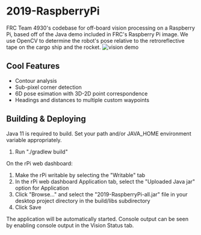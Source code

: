 # 2019-RaspberryPi
FRC Team 4930's codebase for off-board vision processing on a Raspberry Pi, based off of the Java demo included in FRC's Raspberry Pi image. We use OpenCV to determine the robot's pose relative to the retroreflective tape on the cargo ship and the rocket.
![vision demo](url)

## Cool Features
- Contour analysis
- Sub-pixel corner detection
- 6D pose esimation with 3D-2D point correspondence
- Headings and distances to multiple custom waypoints

## Building & Deploying
Java 11 is required to build.  Set your path and/or JAVA_HOME environment
variable appropriately.

1) Run "./gradlew build"

On the rPi web dashboard:

1) Make the rPi writable by selecting the "Writable" tab
2) In the rPi web dashboard Application tab, select the "Uploaded Java jar"
   option for Application
3) Click "Browse..." and select the "2019-RaspberryPi-all.jar" file in
   your desktop project directory in the build/libs subdirectory
4) Click Save

The application will be automatically started.  Console output can be seen by
enabling console output in the Vision Status tab.

